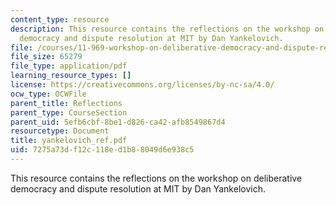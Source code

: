 ```yaml
---
content_type: resource
description: This resource contains the reflections on the workshop on deliberative
  democracy and dispute resolution at MIT by Dan Yankelovich.
file: /courses/11-969-workshop-on-deliberative-democracy-and-dispute-resolution-summer-2005/7275a73df12c118ed1b88049d6e938c5_yankelovich_ref.pdf
file_size: 65279
file_type: application/pdf
learning_resource_types: []
license: https://creativecommons.org/licenses/by-nc-sa/4.0/
ocw_type: OCWFile
parent_title: Reflections
parent_type: CourseSection
parent_uid: 5efb6cbf-8be1-d826-ca42-afb8549867d4
resourcetype: Document
title: yankelovich_ref.pdf
uid: 7275a73d-f12c-118e-d1b8-8049d6e938c5
---
```

This resource contains the reflections on the workshop on deliberative democracy and dispute resolution at MIT by Dan Yankelovich.